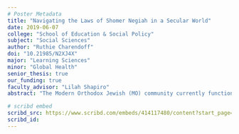```yaml
---
# Poster Metadata
title: "Navigating the Laws of Shomer Negiah in a Secular World"
date: 2019-06-07
college: "School of Education & Social Policy"
subject: "Social Sciences"
author: "Ruthie Charendoff"
doi: "10.21985/N2XJ4X"
major: "Learning Sciences"
minor: "Global Health"
senior_thesis: true
our_funding: true
faculty_advisor: "Lilah Shapiro"
abstract: "The Modern Orthodox Jewish (MO) community currently functions on the fantasy that MO teens are receiving all their messaging around sex from their Jewish schools and communities. The messaging these students receive tells them to refrain from sex and touching people of the opposite sex until marriage. This messaging can be confusing for young people who live in both the secular and religious worlds and don’t know which religious laws or cultural norms to conform to. This study seeks to find the impact that growing up in this community and attending these high schools has on young MO women. The study was conducted through 17 interviews with unmarried MO young women ages 18-25 about their sexual health and past experiences. Participants were recruited through Facebook groups and participated in an hour-long Skype interview that focused on interviewees’ perceptions of their sexual health and experiences. The data were analyzed through a process of open coding which were turned into analytic categories leading to the final analysis of the full dataset. This study found that participants strongly identify with being Jewish but are simultaneously figuring out what that means to them; they all feel a pressure to be shomer negiah (refrain from sexual activity) to some extent; they feel that sexuality is not talked about enough; and they want to talk more about sexuality. The data from this study could be particularly meaningful to therapists and school administrators in helping religious women better understand their own sexual health and engage in healthier practices."

# scribd embed
scribd_src: https://www.scribd.com/embeds/414117480/content?start_page=1&view_mode=slideshow&show_recommendations=false&access_key=key-fkzPOnXQD32X7piPt3Ia
scribd_id:
---
```

